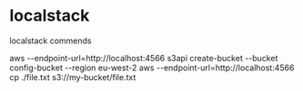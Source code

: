# localstack
localstack commends


aws --endpoint-url=http://localhost:4566 s3api create-bucket --bucket config-bucket --region eu-west-2
aws --endpoint-url=http://localhost:4566 cp ./file.txt s3://my-bucket/file.txt


